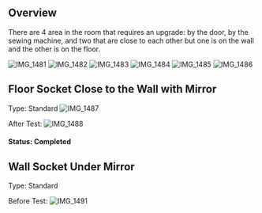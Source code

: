 ## Overview

There are 4 area in the room that requires an upgrade: by the door, by the sewing machine, and two that are close to each other but one is on the wall and the other is on the floor.

![IMG_1481](https://github.com/United-Home/125-Frederick/assets/61100293/71ec58f6-caa2-442a-95eb-dd14d6641010)
![IMG_1482](https://github.com/United-Home/125-Frederick/assets/61100293/6b58168c-cb52-4be8-ba42-1b5277c9e5bd)
![IMG_1483](https://github.com/United-Home/125-Frederick/assets/61100293/b7fe94c4-ed8c-473c-9229-9dbe7b955d84)
![IMG_1484](https://github.com/United-Home/125-Frederick/assets/61100293/5e8941fd-a1c4-4772-a002-f9ad6f826031)
![IMG_1485](https://github.com/United-Home/125-Frederick/assets/61100293/25b1d208-c015-40b1-8c64-52ce8fa04606)
![IMG_1486](https://github.com/United-Home/125-Frederick/assets/61100293/672966b2-b94c-4dd0-9f57-b00b2eae8512)

## Floor Socket Close to the Wall with Mirror

Type: Standard
![IMG_1487](https://github.com/United-Home/125-Frederick/assets/61100293/42f8bedf-9dd6-4006-9547-19a8ab235eab)

After Test:
![IMG_1488](https://github.com/United-Home/125-Frederick/assets/61100293/32fa228c-c79c-4671-baf9-db2a329eec82)


#### Status: Completed

## Wall Socket Under Mirror
Type: Standard

Before Test: 
![IMG_1491](https://github.com/United-Home/125-Frederick/assets/61100293/2cddf6af-bff6-4f44-aab1-67d64c093dbf)




